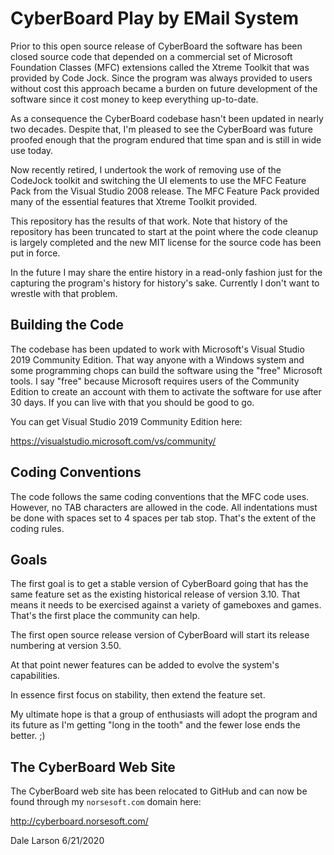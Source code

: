 CyberBoard Play by EMail System
===============================

Prior to this open source release of CyberBoard the software has been closed source
code that depended on a commercial set of Microsoft Foundation Classes (MFC) extensions 
called the Xtreme Toolkit that was provided by Code Jock. Since the program was always 
provided to users without cost this approach became a burden on future development 
of the software since it cost money to keep everything up-to-date.

As a consequence the CyberBoard codebase hasn't been updated in nearly two decades. 
Despite that, I'm pleased to see the CyberBoard was future proofed enough that 
the program endured that time span and is still in wide use today.

Now recently retired, I undertook the work of removing use of the CodeJock toolkit 
and switching the UI elements to use the MFC Feature Pack from the Visual Studio 
2008 release. The MFC Feature Pack provided many of the essential features that 
Xtreme Toolkit provided.

This repository has the results of that work. Note that history of the repository
has been truncated to start at the point where the code cleanup is largely completed
and the new MIT license for the source code has been put in force.

In the future I may share the entire history in a read-only fashion just for the
capturing the program's history for history's sake. Currently I don't want to wrestle 
with that problem.

Building the Code
-----------------

The codebase has been updated to work with Microsoft's Visual Studio 2019 Community
Edition. That way anyone with a Windows system and some programming chops can
build the software using the "free" Microsoft tools. I say "free" because Microsoft requires
users of the Community Edition to create an account with them to activate the software
for use after 30 days. If you can live with that you should be good to go.

You can get Visual Studio 2019 Community Edition here: 

https://visualstudio.microsoft.com/vs/community/

Coding Conventions
------------------

The code follows the same coding conventions that the MFC code uses. However, no TAB
characters are allowed in the code. All indentations must be done with spaces set 
to 4 spaces per tab stop. That's the extent of the coding rules.

Goals
-----

The first goal is to get a stable version of CyberBoard going that has the
same feature set as the existing historical release of version 3.10. That means
it needs to be exercised against a variety of gameboxes and games. That's the first
place the community can help.

The first open source release version of CyberBoard will start its release numbering 
at version 3.50.

At that point newer features can be added to evolve the system's capabilities.

In essence first focus on stability, then extend the feature set.

My ultimate hope is that a group of enthusiasts will adopt the program and its
future as I'm getting "long in the tooth" and the fewer lose ends the better. ;)

The CyberBoard Web Site
-----------------------

The CyberBoard web site has been relocated to GitHub and can now be found 
through my `norsesoft.com` domain here:

http://cyberboard.norsesoft.com/

Dale Larson
6/21/2020
